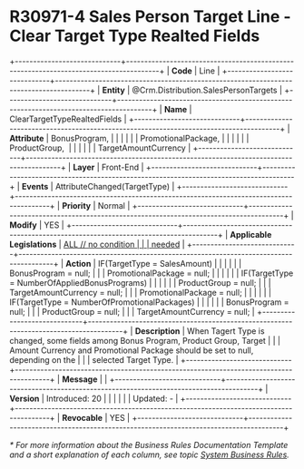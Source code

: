 ﻿---
erp.type: front-end-business-rule
erp.entity: Crm.Distribution.SalesPersonTargets
---

# R30971-4 Sales Person Target Line - Clear Target Type Realted Fields
+-----------------------------+---------------------------------------------------------------------------------------+
| **Code**                    | Line                                                                                  |
+-----------------------------+---------------------------------------------------------------------------------------+
| **Entity**                  | @Crm.Distribution.SalesPersonTargets                                                  |
+-----------------------------+---------------------------------------------------------------------------------------+
| **Name**                    | ClearTargetTypeRealtedFields                                                          |
+-----------------------------+---------------------------------------------------------------------------------------+
| **Attribute**               | BonusProgram,                                                                         |
|                             |                                                                                       |
|                             | PromotionalPackage,                                                                   |
|                             |                                                                                       |
|                             | ProductGroup,                                                                         |
|                             |                                                                                       |
|                             | TargetAmountCurrency                                                                  |
+-----------------------------+---------------------------------------------------------------------------------------+
| **Layer**                   | Front-End                                                                             |
+-----------------------------+---------------------------------------------------------------------------------------+
| **Events**                  | AttributeChanged(TargetType)                                                          |
+-----------------------------+---------------------------------------------------------------------------------------+
| **Priority**                | Normal                                                                                |
+-----------------------------+---------------------------------------------------------------------------------------+
| **Modify**                  | YES                                                                                   |
+-----------------------------+---------------------------------------------------------------------------------------+
| **Applicable Legislations** | [ALL // no condition                                                                  |
|                             | needed](xref:applicable-legislations)                                                 |
+-----------------------------+---------------------------------------------------------------------------------------+
| **Action**                  | IF(TargetType = SalesAmount)                                                          |
|                             |                                                                                       |
|                             | BonusProgram = null;                                                                  |
|                             | PromotionalPackage = null;                                                            |
|                             |                                                                                       |
|                             | IF(TargetType = NumberOfAppliedBonusPrograms)                                         |
|                             |                                                                                       |
|                             | ProductGroup = null;                                                                  |
|                             | TargetAmountCurrency = null;                                                          |
|                             | PromotionalPackage = null;                                                            |
|                             |                                                                                       |
|                             | IF(TargetType = NumberOfPromotionalPackages)                                          |
|                             |                                                                                       |
|                             | BonusProgram = null;                                                                  |
|                             | ProductGroup = null;                                                                  |
|                             | TargetAmountCurrency = null;                                                          |
+-----------------------------+---------------------------------------------------------------------------------------+
| **Description**             | When Tagert Type is changed, some fields among Bonus Program, Product Group, Target   |
|                             | Amount Currency and Promotional Package should be set to null, depending on the       |
|                             | selected Target Type.                                                                 |
+-----------------------------+---------------------------------------------------------------------------------------+
| **Message**                 |                                                                                       |
+-----------------------------+---------------------------------------------------------------------------------------+
| **Version**                 | Introduced: 20                                                                        |
|                             |                                                                                       |
|                             | Updated: -                                                                            |
+-----------------------------+---------------------------------------------------------------------------------------+
| **Revocable**               | YES                                                                                   |
+-----------------------------+---------------------------------------------------------------------------------------+

*\* For more information about the Business Rules Documentation Template and a short explanation of each column, see
topic [System Business Rules](../templates/template-description-system-business-rules.md).*

